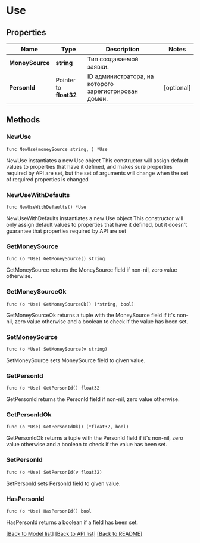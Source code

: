 # Use

## Properties

Name | Type | Description | Notes
------------ | ------------- | ------------- | -------------
**MoneySource** | **string** | Тип создаваемой заявки. | 
**PersonId** | Pointer to **float32** | ID администратора, на которого зарегистрирован домен. | [optional] 

## Methods

### NewUse

`func NewUse(moneySource string, ) *Use`

NewUse instantiates a new Use object
This constructor will assign default values to properties that have it defined,
and makes sure properties required by API are set, but the set of arguments
will change when the set of required properties is changed

### NewUseWithDefaults

`func NewUseWithDefaults() *Use`

NewUseWithDefaults instantiates a new Use object
This constructor will only assign default values to properties that have it defined,
but it doesn't guarantee that properties required by API are set

### GetMoneySource

`func (o *Use) GetMoneySource() string`

GetMoneySource returns the MoneySource field if non-nil, zero value otherwise.

### GetMoneySourceOk

`func (o *Use) GetMoneySourceOk() (*string, bool)`

GetMoneySourceOk returns a tuple with the MoneySource field if it's non-nil, zero value otherwise
and a boolean to check if the value has been set.

### SetMoneySource

`func (o *Use) SetMoneySource(v string)`

SetMoneySource sets MoneySource field to given value.


### GetPersonId

`func (o *Use) GetPersonId() float32`

GetPersonId returns the PersonId field if non-nil, zero value otherwise.

### GetPersonIdOk

`func (o *Use) GetPersonIdOk() (*float32, bool)`

GetPersonIdOk returns a tuple with the PersonId field if it's non-nil, zero value otherwise
and a boolean to check if the value has been set.

### SetPersonId

`func (o *Use) SetPersonId(v float32)`

SetPersonId sets PersonId field to given value.

### HasPersonId

`func (o *Use) HasPersonId() bool`

HasPersonId returns a boolean if a field has been set.


[[Back to Model list]](../README.md#documentation-for-models) [[Back to API list]](../README.md#documentation-for-api-endpoints) [[Back to README]](../README.md)


